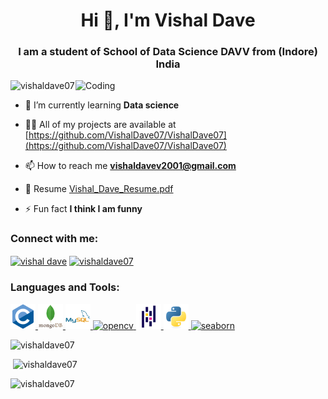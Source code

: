 
<h1 align="center">Hi 👋, I'm Vishal Dave</h1>
<h3 align="center">I am a student of School of Data Science DAVV from (Indore) India</h3>
<img align="right" alt="Coding" width="400" src="https://cdn.dribbble.com/users/1162077/screenshots/3848914/programmer.gif">

<p align="left"> <img src="https://komarev.com/ghpvc/?username=vishaldave07&label=Profile%20views&color=0e75b6&style=flat" alt="vishaldave07" /> </p>

- 🌱 I’m currently learning **Data science**

- 👨‍💻 All of my projects are available at [https://github.com/VishalDave07/VishalDave07](https://github.com/VishalDave07/VishalDave07)

- 📫 How to reach me **vishaldavev2001@gmail.com**

- 📄 Resume [Vishal_Dave_Resume.pdf](https://github.com/VishalDave07/VishalDave07/files/10018679/Vishal_Dave_Resume.pdf)

- ⚡ Fun fact **I think I am funny**

<h3 align="left">Connect with me:</h3>
<p align="left">
<a href="https://linkedin.com/in/vishal dave" target="blank"><img align="center" src="https://raw.githubusercontent.com/rahuldkjain/github-profile-readme-generator/master/src/images/icons/Social/linked-in-alt.svg" alt="vishal dave" height="30" width="40" /></a>
<a href="https://instagram.com/vishaldave07" target="blank"><img align="center" src="https://raw.githubusercontent.com/rahuldkjain/github-profile-readme-generator/master/src/images/icons/Social/instagram.svg" alt="vishaldave07" height="30" width="40" /></a>
</p>

<h3 align="left">Languages and Tools:</h3>
<p align="left"> <a href="https://www.cprogramming.com/" target="_blank" rel="noreferrer"> <img src="https://raw.githubusercontent.com/devicons/devicon/master/icons/c/c-original.svg" alt="c" width="40" height="40"/> </a> <a href="https://www.mongodb.com/" target="_blank" rel="noreferrer"> <img src="https://raw.githubusercontent.com/devicons/devicon/master/icons/mongodb/mongodb-original-wordmark.svg" alt="mongodb" width="40" height="40"/> </a> <a href="https://www.mysql.com/" target="_blank" rel="noreferrer"> <img src="https://raw.githubusercontent.com/devicons/devicon/master/icons/mysql/mysql-original-wordmark.svg" alt="mysql" width="40" height="40"/> </a> <a href="https://opencv.org/" target="_blank" rel="noreferrer"> <img src="https://www.vectorlogo.zone/logos/opencv/opencv-icon.svg" alt="opencv" width="40" height="40"/> </a> <a href="https://pandas.pydata.org/" target="_blank" rel="noreferrer"> <img src="https://raw.githubusercontent.com/devicons/devicon/2ae2a900d2f041da66e950e4d48052658d850630/icons/pandas/pandas-original.svg" alt="pandas" width="40" height="40"/> </a> <a href="https://www.python.org" target="_blank" rel="noreferrer"> <img src="https://raw.githubusercontent.com/devicons/devicon/master/icons/python/python-original.svg" alt="python" width="40" height="40"/> </a> <a href="https://seaborn.pydata.org/" target="_blank" rel="noreferrer"> <img src="https://seaborn.pydata.org/_images/logo-mark-lightbg.svg" alt="seaborn" width="40" height="40"/> </a> </p>

<p><img align="Centre" src="https://github-readme-stats.vercel.app/api/top-langs?username=vishaldave07&show_icons=true&locale=en&layout=compact" alt="vishaldave07" /></p>


<p>&nbsp;<img align="Centre" src="https://github-readme-stats.vercel.app/api?username=vishaldave07&show_icons=true&locale=en" alt="vishaldave07" /></p>

<p><img align="Centre" src="https://github-readme-streak-stats.herokuapp.com/?user=vishaldave07&" alt="vishaldave07" /></p>
